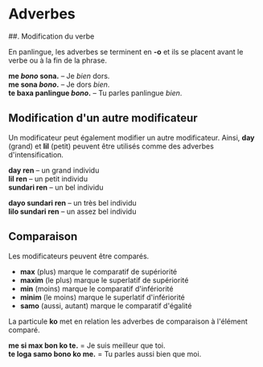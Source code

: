 # Adverbes

##. Modification du verbe

En panlingue, les adverbes se terminent en **-o** et ils se placent avant le verbe ou à la fin de la phrase.

**me _bono_ sona.** 
– Je _bien_ dors.  
**me sona _bono_.** 
– Je dors _bien_.  
**te baxa panlingue _bono_.** 
– Tu parles panlingue _bien_.


## Modification d'un autre modificateur

Un modificateur peut également modifier un autre modificateur.
Ainsi, **day** (grand) et **lil** (petit) peuvent être utilisés comme des adverbes d'intensification.

**day ren** 
– un grand individu  
**lil ren** 
– un petit individu  
**sundari ren** 
– un bel individu

**dayo sundari ren** 
– un très bel individu  
**lilo sundari ren** 
– un assez bel individu


## Comparaison

Les modificateurs peuvent être comparés.

- **max** (plus) marque le comparatif de supériorité
- **maxim** (le plus) marque le superlatif de supériorité
- **min** (moins) marque le comparatif d'infériorité
- **minim** (le moins) marque le superlatif d'infériorité
- **samo** (aussi, autant) marque le comparatif d'égalité

La particule **ko** met en relation les adverbes de comparaison à l'élément comparé.

**me si max bon ko te.**
= Je suis meilleur que toi.  
**te loga samo bono ko me.**
= Tu parles aussi bien que moi.

